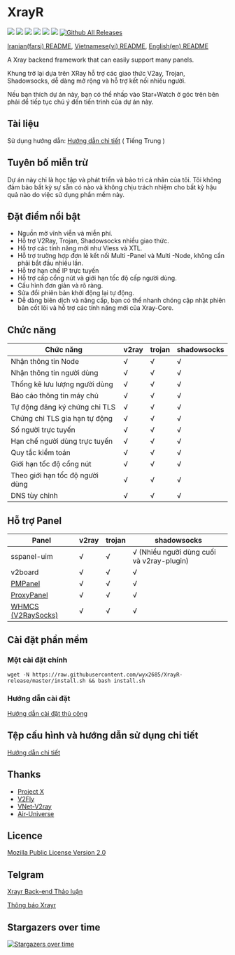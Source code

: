 # XrayR

[![](https://img.shields.io/badge/TgChat-@XrayR讨论-blue.svg)](https://t.me/XrayR_project)
[![](https://img.shields.io/badge/Channel-@XrayR通知-blue.svg)](https://t.me/XrayR_channel)
![](https://img.shields.io/github/stars/wyx2685/XrayR)
![](https://img.shields.io/github/forks/wyx2685/XrayR)
![](https://github.com/wyx2685/XrayR/actions/workflows/release.yml/badge.svg)
![](https://github.com/wyx2685/XrayR/actions/workflows/docker.yml/badge.svg)
[![Github All Releases](https://img.shields.io/github/downloads/wyx2685/XrayR/total.svg)]()

[Iranian(farsi) README](https://github.com/wyx2685/XrayR/blob/master/README_Fa.md), [Vietnamese(vi) README](https://github.com/wyx2685/XrayR/blob/master/README-vi.md), [English(en) README](https://github.com/wyx2685/XrayR/blob/master/README-en.md)

A Xray backend framework that can easily support many panels.

Khung trở lại dựa trên XRay hỗ trợ các giao thức V2ay, Trojan, Shadowsocks, dễ dàng mở rộng và hỗ trợ kết nối nhiều người.

Nếu bạn thích dự án này, bạn có thể nhấp vào Star+Watch ở góc trên bên phải để tiếp tục chú ý đến tiến trình của dự án này.

## Tài liệu
Sử dụng hướng dẫn: [Hướng dẫn chi tiết](https://xrayr-project.github.io/XrayR-doc/) ( Tiếng Trung )

## Tuyên bố miễn trừ

Dự án này chỉ là học tập và phát triển và bảo trì cá nhân của tôi. Tôi không đảm bảo bất kỳ sự sẵn có nào và không chịu trách nhiệm cho bất kỳ hậu quả nào do việc sử dụng phần mềm này.

## Đặt điểm nổi bật

* Nguồn mở vĩnh viễn và miễn phí.
* Hỗ trợ V2Ray, Trojan, Shadowsocks nhiều giao thức.
* Hỗ trợ các tính năng mới như Vless và XTL.
* Hỗ trợ trường hợp đơn lẻ kết nối Multi -Panel và Multi -Node, không cần phải bắt đầu nhiều lần.
* Hỗ trợ hạn chế IP trực tuyến
* Hỗ trợ cấp cổng nút và giới hạn tốc độ cấp người dùng.
* Cấu hình đơn giản và rõ ràng.
* Sửa đổi phiên bản khởi động lại tự động.
* Dễ dàng biên dịch và nâng cấp, bạn có thể nhanh chóng cập nhật phiên bản cốt lõi và hỗ trợ các tính năng mới của Xray-Core.

## Chức năng

| Chức năng        | v2ray | trojan | shadowsocks |
|-----------|-------|--------|-------------|
| Nhận thông tin Node    | √     | √      | √           |
| Nhận thông tin người dùng    | √     | √      | √           |
| Thống kê lưu lượng người dùng    | √     | √      | √           |
| Báo cáo thông tin máy chủ   | √     | √      | √           |
| Tự động đăng ký chứng chỉ TLS | √     | √      | √           |
| Chứng chỉ TLS gia hạn tự động | √     | √      | √           |
| Số người trực tuyến    | √     | √      | √           |
| Hạn chế người dùng trực tuyến    | √     | √      | √           |
| Quy tắc kiểm toán      | √     | √      | √           |
| Giới hạn tốc độ cổng nút    | √     | √      | √           |
| Theo giới hạn tốc độ người dùng    | √     | √      | √           |
| DNS tùy chỉnh    | √     | √      | √           |

## Hỗ trợ Panel 

| Panel                                                     | v2ray | trojan | shadowsocks             |
|--------------------------------------------------------|-------|--------|-------------------------|
| sspanel-uim                                            | √     | √      | √ (Nhiều người dùng cuối và v2ray-plugin) |
| v2board                                                | √     | √      | √                       |
| [PMPanel](https://github.com/ByteInternetHK/PMPanel)   | √     | √      | √                       |
| [ProxyPanel](https://github.com/ProxyPanel/ProxyPanel) | √     | √      | √                       |
| [WHMCS (V2RaySocks)](https://v2raysocks.doxtex.com/)   | √     | √      | √                       |

## Cài đặt phần mềm

### Một cài đặt chính

```
wget -N https://raw.githubusercontent.com/wyx2685/XrayR-release/master/install.sh && bash install.sh
```


### Hướng dẫn cài đặt

[Hướng dẫn cài đặt thủ công](https://xrayr-project.github.io/XrayR-doc/xrayr-xia-zai-he-an-zhuang/install/manual)

## Tệp cấu hình và hướng dẫn sử dụng chi tiết

[Hướng dẫn chi tiết](https://xrayr-project.github.io/XrayR-doc/)

## Thanks

* [Project X](https://github.com/XTLS/)
* [V2Fly](https://github.com/v2fly)
* [VNet-V2ray](https://github.com/ProxyPanel/VNet-V2ray)
* [Air-Universe](https://github.com/crossfw/Air-Universe)

## Licence

[Mozilla Public License Version 2.0](https://github.com/wyx2685/XrayR/blob/master/LICENSE)

## Telgram

[Xrayr Back-end Thảo luận](https://t.me/XrayR_project)

[Thông báo Xrayr](https://t.me/XrayR_channel)

## Stargazers over time

[![Stargazers over time](https://starchart.cc/wyx2685/XrayR.svg)](https://starchart.cc/wyx2685/XrayR)
